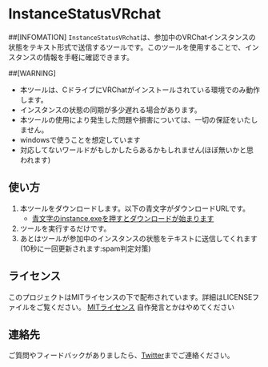 # InstanceStatusVRchat

##[INFOMATION]
`InstanceStatusVRchat`は、参加中のVRChatインスタンスの状態をテキスト形式で送信するツールです。このツールを使用することで、インスタンスの情報を手軽に確認できます。

##[WARNING]
- 本ツールは、CドライブにVRChatがインストールされている環境でのみ動作します。
- インスタンスの状態の同期が多少遅れる場合があります。
- 本ツールの使用により発生した問題や損害については、一切の保証をいたしません。
- windowsで使うことを想定しています
- 対応してないワールドがもしかしたらあるかもしれません(ほぼ無いかと思われます)

## 使い方
1. 本ツールをダウンロードします。以下の青文字がダウンロードURLです。
   - [青文字のinstance.exeを押すとダウンロードが始まります](<https://github.com/Madoa5561/InstanceStatusVRchat/releases/tag/download>)
2. ツールを実行するだけです。
3. あとはツールが参加中のインスタンスの状態をテキストに送信してくれます(10秒に一回更新されます:spam判定対策)

## ライセンス
このプロジェクトはMITライセンスの下で配布されています。詳細はLICENSEファイルをご覧ください。
[MITライセンス](<https://github.com/Madoa5561/InstanceStatusVRchat/blob/main/LICENSE>)
自作発言とかはやめてください

## 連絡先
ご質問やフィードバックがありましたら、[Twitter](<https://x.com/shota5561>)までご連絡ください。
